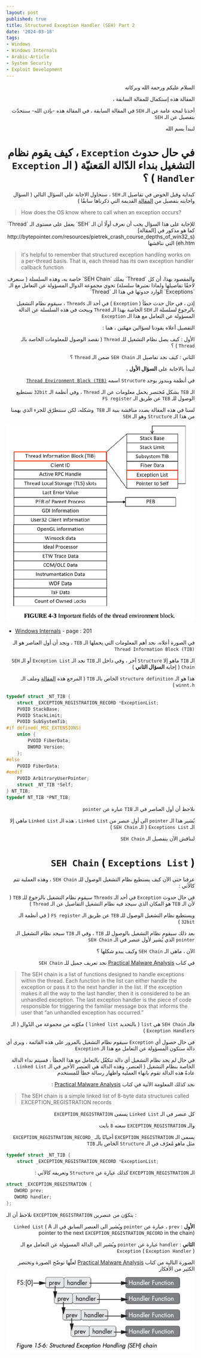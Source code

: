 ```yaml
---
layout: post
published: true
title: Structured Exception Handler (SEH) Part 2
date: '2024-03-18'
tags:
- Windows
- Windows Internals
- Arabic-Article
- System Security
- Exploit Development
---
```



<div dir="rtl" markdown="1">

السلام عليكم ورحمة الله وبركاته 

المقالة هذه إستكمال للمقالة السابقة ، 

أخذنا لمحة عامة عن الـ `SEH` في المقالة السابقة ، في المقالة هذه -بإذن الله- سنتحدّث بتفصيل عن الـ `SEH` 

لنبدأ بسم الله 

# في حال حدوث `Exception` ، كيف يقوم نظام التشغيل بنداء الدّالة المَعنيّة ( الـ `Exception Handler` ) ؟

كبداية وقبل الخوض في تفاصيل الـ `SEH` ، سنحاول الاجابة على السؤال التالي ( السؤال واجابته بتفصيل من [المقالة](http://bytepointer.com/resources/pietrek_crash_course_depths_of_win32_seh.htm) القديمة التي ذكرناها سابقًا ) 

</div> 

> How does the OS know where to call when an exception occurs?


<div dir="rtl" markdown="1">
للإجابة على هذا السؤال يجب أن نعرف أولًا أن الـ `SEH` يعمل على مستوى الـ `Thread`  كما هو مذكور في [المقالة](http://bytepointer.com/resources/pietrek_crash_course_depths_of_win32_seh.htm) التي نناقشها

</div> 

> it's helpful to remember that structured exception handling works on a per-thread basis. That is, each thread has its own exception handler callback function

<div dir="rtl" markdown="1">
والمقصود بهذا، أن كل `Thread` يملك `SEH Chain` خاصة به، وهذه السلسلة ( سنعرف لاحقًا تفاصيلها ولماذا نعتبرها سلسلة) تحوي مجموعة الدوال المسؤولة عن التعامل مع الـ `Exceptions` الوارد حدوثها في هذا الـ `Thread` 

إذن ، في حال حدث خطأ ( `Exception` ) في أحد الـ `Threads` ، سيقوم نظام التشغيل بالرجوع لسلسلة الـ `SEH` الخاصة بهذا الـ `Thread` ويبحث في هذه السلسلة عن الدالة المسؤولة عن التعامل مع هذا الـ `Exception` 

التفصيل أعلاه يقودنا لسؤالين مهمّين ، هما : 

الأول : كيف يصل نظام التشغيل للـ `Thread` ( نقصد الوصول للمعلومات الخاصة بالـ `Thread` ) ؟

الثاني : كيف نجد تفاصيل الـ `SEH Chain` ضمن الـ `Thread` ؟


لنبدأ بالاجابة على **السؤال الأول** ، 

في أنظمة ويندوز يوجد `Structure` اسمه [`Thread Environment Block (TEB)`](https://learn.microsoft.com/en-us/windows/win32/api/winternl/ns-winternl-teb)

الـ `TEB` بشكل مُختصر يحمل معلومات عن الـ `Thread` ، وفي أنظمة الـ `32bit` نستطيع الوصول للـ `TEB` عن طريق الـ `FS register` 

لسنا في هذه المقالة بصدد مناقشة بنية الـ `TEB`  وشكله، لكن سنتطرّق للجزء الذي يهمنا من هذا الـ `Structure` وهو الـ `SEH` 
</div> 

![1](https://raw.githubusercontent.com/0xb1tByte/0xb1tbyte.github.io/master/assets/media/SEH/2.png)
*  [Windows Internals](https://a.co/d/ejV363j)  - page : 201

<div dir="rtl" markdown="1">

في الصورة أعلاه، نجد أهم المعلومات التي يحملها الـ `TEB`  ، ونجد أن أول العناصر هو الـ `Thread Information Block (TIB)` 

الـ `TIB` ماهو إلا `Structure` آخر ، وفي داخل الـ `TIB` نجد الـ `Exception List` أو الـ `SEH Chain` ( إجابة **السؤال الثاني** ) 

هذا هو الـ `structure definition` الخاص بالـ `TIB` ( المرجع هذه [المقالة](https://limbioliong.wordpress.com/2022/01/09/understanding-windows-structured-exception-handling-part-1/) وملف الـ `winnt.h` ) 



</div> 

```c
typedef struct _NT_TIB {
    struct _EXCEPTION_REGISTRATION_RECORD *ExceptionList;
    PVOID StackBase;
    PVOID StackLimit;
    PVOID SubSystemTib;
#if defined(_MSC_EXTENSIONS)
    union {
        PVOID FiberData;
        DWORD Version;
    };
#else
    PVOID FiberData;
#endif
    PVOID ArbitraryUserPointer;
    struct _NT_TIB *Self;
} NT_TIB;
typedef NT_TIB *PNT_TIB;
```

<div dir="rtl" markdown="1">

نلاحظ أن أول العناصر في الـ `TIB` عبارة عن `pointer` 

يُشير هذا الـ `pointer` الى أول عنصر من `Linked List` ، هذه الـ `Linked List` ماهي إلا الـ `Exceptions List` ( الـ `SEH Chain` ) 

لنناقش الآن بتفصيل الـ `SEH Chain`


# `SEH Chain` ( `Exceptions List` ) 

عرفنا حتى الآن كيف يستطيع نظام التشغيل الوصول للـ `SEH Chain` ، وهذه العملية تتم كالآتي :

في حال حدوث `Exception` في أحد الـ `Threads` سيقوم نظام التشغيل بالرجوع للـ `TEB` ( لأن الـ `TEB` هو المكان الذي سيجد فيه نظام التشغيل التفاصيل عن الـ `Thread` )

ويستطيع نظام التشغيل الوصول للـ `TEB` عن طريق الـ `FS register` ( في أنظمة الـ `32bit` ) 

بعد ذلك سيقوم نظام التشغيل بالوصول للـ `TIB` ، وفي الـ `TIB` سيجد نظام التشغيل الـ `pointer` الذي يُشير لأول عنصر في الـ `SEH Chain` 

الآن ، ماهي الـ `SEH Chain` وكيف يبدو شكلها ؟ 

في كتاب [Practical Malware Analysis](https://a.co/d/aeXQFn7) نجد تعريف جميل للـ `SEH Chain` 

</div> 

> The SEH chain is a list of functions designed to handle exceptions within the thread. Each function in the list can either handle the exception or pass it to the next handler in the list. If the exception makes it all the way to the last handler, then it is considered to be an unhandled exception. The last exception handler is the piece of code responsible for triggering the familiar message box that informs the user that “an unhandled exception has occurred.”


<div dir="rtl" markdown="1">

فالـ `SEH Chain` هي `list` ( بالتحديد `linked list` ) مكوّنه من مجموعة من الدّوال ( الـ `Exception Handlers` )

في حال حصول أي `Exception` سيقوم نظام التشغيل بالمرور على هذه القائمة ، ويرى أي دالة ستكون المسؤولة عن التعامل مع هذا الـ `Exception` 

في حال لم يجد نظام التشغيل أي دالة تتكفّل بالتعامل مع هذا الخطأ ، فسيتم نداء الدالة الخاصة بنظام التشغيل ( العنصر، وهذه الدالة هي العنصر الأخير في الـ `Linked List` ، عادةً هذه الدالة تقوم بانهاء العملية واظهار رسالة خطأ للمستخدم 

نجد كذلك المعلومة الآتية في كتاب [Practical Malware Analysis](https://a.co/d/aeXQFn7) : 

</div> 

> The SEH chain is a simple linked list of 8-byte data structures called EXCEPTION_REGISTRATION records


<div dir="rtl" markdown="1">

كل عنصر في الـ `Linked List` يسمى `EXCEPTION_REGISTRATION` 

والـ `EXCEPTION_REGISTRATION` سعته `8` بايت 

يسمى الـ `EXCEPTION_REGISTRATION` أحيانًا بالـ `_EXCEPTION_REGISTRATION_RECORD` مثل ماهو مُعرّف في الـ `Structure` الخاص بالـ `TIB` 

</div>


```c
typedef struct _NT_TIB {
    struct _EXCEPTION_REGISTRATION_RECORD *ExceptionList;
```

<div dir="rtl" markdown="1">

الـ `EXCEPTION_REGISTRATION` كذلك عبارة عن `Structure` وتعريفه كالآتي :

</div>


```c
struct _EXCEPTION_REGISTRATION {
   DWORD prev;
   DWORD handler;
};
```

نلاحظ أن الـ `EXCEPTION_REGISTRATION` يتكوّن من عنصرين : 
<div dir="rtl" markdown="1">

**الأول** : `prev` ، عبارة عن `pointer` ويُشير الى العنصر السابق في الـ `Linked List` ( A pointer to the next `EXCEPTION_REGISTRATION_RECORD` in the chain)

**الثاني** : `handler` عبارة عن `pointer` ويُشير الى الدالة المسؤولة عن التعامل مع الـ `Exception` ( `Exception Handler` )

الصورة التالية من كتاب [Practical Malware Analysis](https://a.co/d/aeXQFn7) لعلّها توضّح الصورة وتختصر الكثير من الأفكار 
![1](https://raw.githubusercontent.com/0xb1tByte/0xb1tbyte.github.io/master/assets/media/SEH/4.png)

</div>
